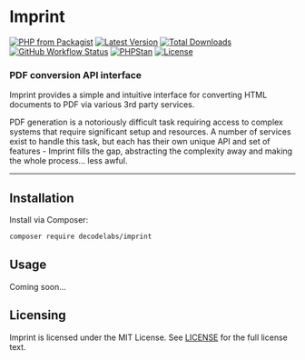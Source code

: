 # Imprint

[![PHP from Packagist](https://img.shields.io/packagist/php-v/decodelabs/imprint?style=flat)](https://packagist.org/packages/decodelabs/imprint)
[![Latest Version](https://img.shields.io/packagist/v/decodelabs/imprint.svg?style=flat)](https://packagist.org/packages/decodelabs/imprint)
[![Total Downloads](https://img.shields.io/packagist/dt/decodelabs/imprint.svg?style=flat)](https://packagist.org/packages/decodelabs/imprint)
[![GitHub Workflow Status](https://img.shields.io/github/actions/workflow/status/decodelabs/imprint/integrate.yml?branch=develop)](https://github.com/decodelabs/imprint/actions/workflows/integrate.yml)
[![PHPStan](https://img.shields.io/badge/PHPStan-enabled-44CC11.svg?longCache=true&style=flat)](https://github.com/phpstan/phpstan)
[![License](https://img.shields.io/packagist/l/decodelabs/imprint?style=flat)](https://packagist.org/packages/decodelabs/imprint)

### PDF conversion API interface

Imprint provides a simple and intuitive interface for converting HTML documents to PDF via various 3rd party services.

PDF generation is a notoriously difficult task requiring access to complex systems that require significant setup and resources. A number of services exist to handle this task, but each has their own unique API and set of features - Imprint fills the gap, abstracting the complexity away and making the whole process... less awful.

---

## Installation

Install via Composer:

```bash
composer require decodelabs/imprint
```

## Usage

Coming soon...

## Licensing

Imprint is licensed under the MIT License. See [LICENSE](./LICENSE) for the full license text.
